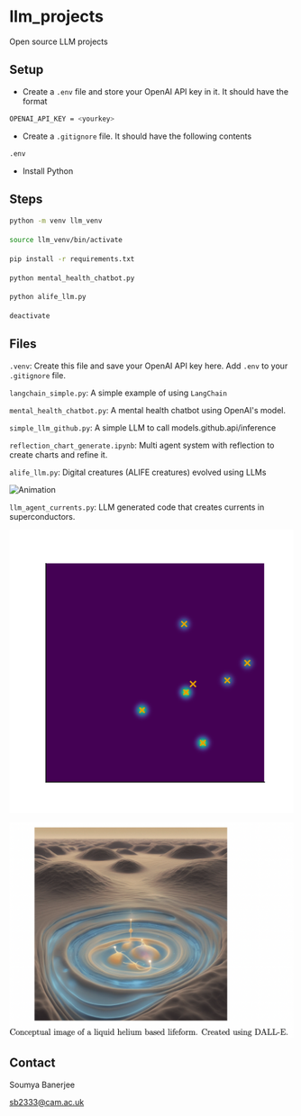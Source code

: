 # llm_projects

Open source LLM projects

## Setup

* Create a `.env` file and store your OpenAI API key in it. It should have the format

```bash
OPENAI_API_KEY = <yourkey>
```

* Create a `.gitignore` file. It should have the following contents

```bash
.env
```

* Install Python

<!--
## Installation

```bash

pip install -r requirements.txt
```
-->

## Steps

```bash
python -m venv llm_venv

source llm_venv/bin/activate

pip install -r requirements.txt

python mental_health_chatbot.py

python alife_llm.py

deactivate
```


## Files

`.venv`: Create this file and save your OpenAI API key here. Add `.env` to your `.gitignore` file.

`langchain_simple.py`: A simple example of using `LangChain`

`mental_health_chatbot.py`: A mental health chatbot using OpenAI's model.

`simple_llm_github.py`: A simple LLM to call models.github.api/inference


`reflection_chart_generate.ipynb`: Multi agent system with reflection to create charts and refine it.

`alife_llm.py`: Digital creatures (ALIFE creatures) evolved using LLMs

![Animation](wavefront_animation.gif)

`llm_agent_currents.py`: LLM generated code that creates currents in superconductors.

![Animation](superconducting_life.gif)

![Scifi generated image of life in liquid helium](scifi_image.png)



## Contact

Soumya Banerjee

sb2333@cam.ac.uk


